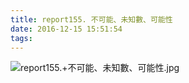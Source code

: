 ```yaml
---
title: report155. 不可能、未知數、可能性
date: 2016-12-15 15:51:54
tags:
---
```

![report155.+不可能、未知數、可能性.jpg](https://i.loli.net/2017/12/25/5a40ad8f1d927.jpg)

